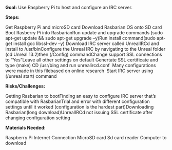 **Goal:** Use Raspberry Pi to host and configure an IRC server.

**Steps:**

Get Raspberry Pi and microSD card
Download Rasbarian OS onto SD card
Boot Rasberry Pi into RasbarianRun update and upgrade commands (sudo apt-get update && sudo apt-get
upgrade –y)Run install command(sudo apt-get install gcc libssl-dev –y)
Download IRC server called UnrealIRCd and install to /usr/binConfigure the Unreal IRC by navigating to the Unreal folder (cd
Unreal 13.2)then (/Config) commandChange support SSL connections to “Yes”Leave all other settings on default
Genertate SSL certificate and type (make) CD /usr/bing and run unrealircd.conf 
Many configurations were made in this filebased on online research 
Start IRC server using (/unreal start) command


**Risks/Challenges:**

Getting Rasbarian to bootFinding an easy to configure IRC server that’s compatible with
RasbarianTrial and error with different configuration settings until it worked
(configuration is the hardest part)Downloading Rasbarian(long download)UnrealIRCd not issuing SSL certificate after changing
configuration setting


**Materials Needed:**

Raspberry Pi
Internet Connection
MicroSD card
Sd card reader
Computer to download     



















 

 

 

 

 

